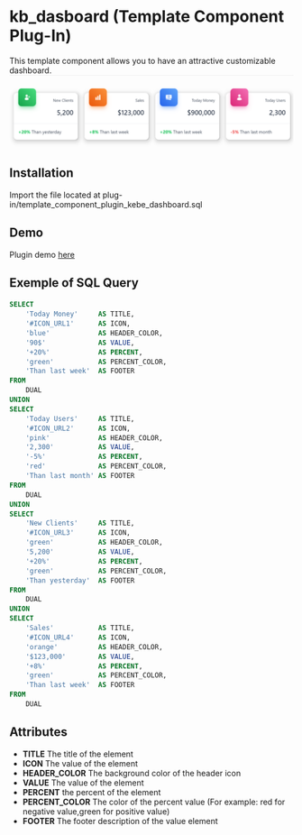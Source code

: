 # kb_dasboard (Template Component Plug-In)
This template component allows you to have an attractive customizable dashboard.
![Capture KB Dashboard](kb_dashbord.png)
## Installation
Import the file located at plug-in/template_component_plugin_kebe_dashboard.sql
## Demo
Plugin demo [here](https://apex.oracle.com/pls/apex/r/baby_spa/demo-apps)
## Exemple of SQL Query
```sql
SELECT
    'Today Money'     AS TITLE,
    '#ICON_URL1'      AS ICON,
    'blue'            AS HEADER_COLOR,
    '90$'             AS VALUE,
    '+20%'            AS PERCENT,
    'green'           AS PERCENT_COLOR,
    'Than last week'  AS FOOTER
FROM
    DUAL
UNION
SELECT
    'Today Users'     AS TITLE,
    '#ICON_URL2'      AS ICON,
    'pink'            AS HEADER_COLOR,
    '2,300'           AS VALUE,
    '-5%'             AS PERCENT,
    'red'             AS PERCENT_COLOR,
    'Than last month' AS FOOTER
FROM
    DUAL
UNION
SELECT
    'New Clients'     AS TITLE,
    '#ICON_URL3'      AS ICON,
    'green'           AS HEADER_COLOR,
    '5,200'           AS VALUE,
    '+20%'            AS PERCENT,
    'green'           AS PERCENT_COLOR,
    'Than yesterday'  AS FOOTER
FROM
    DUAL
UNION
SELECT
    'Sales'           AS TITLE,
    '#ICON_URL4'      AS ICON,
    'orange'          AS HEADER_COLOR,
    '$123,000'        AS VALUE,
    '+8%'             AS PERCENT,
    'green'           AS PERCENT_COLOR,
    'Than last week'  AS FOOTER
FROM
    DUAL

```
## Attributes
* **TITLE** The title of the element
* **ICON** The value of the element
* **HEADER_COLOR** The background color of the header icon
* **VALUE** The value of the element
* **PERCENT** the percent of the element
* **PERCENT_COLOR** The color of the percent value (For example: red for negative value,green for positive value)
* **FOOTER** The footer description of the value element

